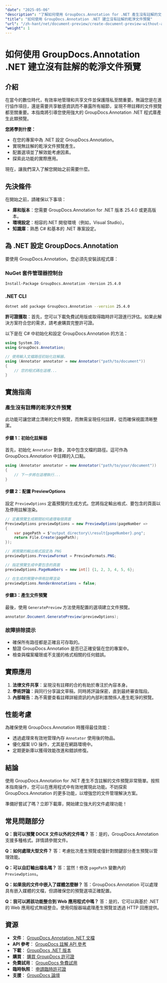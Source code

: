 ```yaml
---
"date": "2025-05-06"
"description": "了解如何使用 GroupDocs.Annotation for .NET 產生沒有註解的文件預覽，確保協作專案中的隱私和清晰度。"
"title": "如何使用 GroupDocs.Annotation .NET 建立沒有註解的乾淨文件預覽"
"url": "/zh-hant/net/document-preview/create-document-preview-without-annotations-groupdocs-dotnet/"
"weight": 1
---
```


# 如何使用 GroupDocs.Annotation .NET 建立沒有註解的乾淨文件預覽

## 介紹

在當今的數位時代，有效率地管理和共享文件並保護隱私至關重要。無論您是在進行協作項目，還是需要共享敏感資訊而不暴露所有細節，呈現不帶註釋的文件預覽都至關重要。本指南將引導您使用強大的 GroupDocs.Annotation .NET 程式庫產生此類預覽。

**您將學到什麼：**
- 在您的專案中為 .NET 設定 GroupDocs.Annotation。
- 實現無註解的乾淨文件預覽產生。
- 配置選項並了解效能考慮因素。
- 探索此功能的實際應用。

現在，讓我們深入了解您開始之前需要什麼。

## 先決條件

在開始之前，請確保以下事項：
- **庫和版本**：您需要 GroupDocs.Annotation for .NET 版本 25.4.0 或更高版本。
- **環境設定**：相容的.NET 開發環境（例如，Visual Studio）。
- **知識庫**：熟悉 C# 和基本的 .NET 專案設定。

## 為 .NET 設定 GroupDocs.Annotation

要使用 GroupDocs.Annotation，您必須先安裝該程式庫：

### NuGet 套件管理器控制台
```shell
Install-Package GroupDocs.Annotation -Version 25.4.0
```

### .NET CLI
```bash
dotnet add package GroupDocs.Annotation --version 25.4.0
```

**許可證獲取**：首先，您可以下載免費試用版或取得臨時許可證進行評估。如果此解決方案符合您的需求，請考慮購買完整許可證。

以下是在 C# 中初始化和設定 GroupDocs.Annotation 的方法：

```csharp
using System.IO;
using GroupDocs.Annotation;

// 使用輸入文檔路徑初始化註解器。
using (Annotator annotator = new Annotator("path/to/document"))
{
    // 您的程式碼在這裡...
}
```

## 實施指南

### 產生沒有註釋的乾淨文件預覽

此功能可讓您建立清晰的文件預覽，而無需呈現任何註釋，從而確保視圖清晰整潔。

#### 步驟 1：初始化註解器
首先，初始化 `Annotator` 對象，其中包含文檔的路徑。這可作為 GroupDocs.Annotation 中註釋的入口點。

```csharp
using (Annotator annotator = new Annotator("path/to/your/document"))
{
    // 下一步將在這裡執行...
}
```

#### 步驟 2：配置 PreviewOptions

設定 `PreviewOptions` 定義預覽的生成方式。您將指定輸出格式、要包含的頁面以及停用註解渲染。

```csharp
// 定義預覽生成期間如何處理每個頁面
PreviewOptions previewOptions = new PreviewOptions(pageNumber =>
{
    var pagePath = $"output_directory\\result{pageNumber}.png";
    return File.Create(pagePath);
});

// 將預覽的輸出格式設定為 PNG
previewOptions.PreviewFormat = PreviewFormats.PNG;

// 指定預覽生成中要包含的頁面
previewOptions.PageNumbers = new int[] {1, 2, 3, 4, 5, 6};

// 在生成的預覽中停用註釋渲染
previewOptions.RenderAnnotations = false;
```

#### 步驟3：產生文件預覽

最後，使用 `GeneratePreview` 方法使用配置的選項建立文件預覽。

```csharp
annotator.Document.GeneratePreview(previewOptions);
```

### 故障排除提示
- 確保所有路徑都是正確且可存取的。
- 驗證 GroupDocs.Annotation 是否已正確安裝在您的專案中。
- 檢查與檔案權限或不支援的格式相關的任何錯誤。

## 實際應用

1. **法律文件共享**：呈現沒有註釋的合約有助於專注於內容本身。
2. **學術評論**：與同行分享論文草稿，同時將評論保密，直到最終審查階段。
3. **內部報告**：為不需要查看註釋詳細資訊的內部利害關係人產生乾淨的預覽。

## 性能考慮

為確保使用 GroupDocs.Annotation 時獲得最佳效能：
- 透過處理來有效地管理內存 `Annotator` 使用後的物品。
- 優化檔案 I/O 操作，尤其是在網路環境中。
- 定期更新庫以獲得效能改進和錯誤修復。

## 結論

使用 GroupDocs.Annotation for .NET 產生不含註解的文件預覽非常簡單。按照本指南操作，您可以在應用程式中有效地實現此功能。不妨探索 GroupDocs.Annotation 的更多功能，以增強您的文件管理解決方案。

準備好嘗試了嗎？立即下載庫，開始建立強大的文件處理功能！

## 常見問題部分

**Q：我可以預覽 DOCX 文件以外的文件嗎？**
答：是的，GroupDocs.Annotation 支援多種格式。詳情請參閱文件。

**Q：如何處理大型文件？**
答：考慮批次產生預覽或僅針對關鍵部分產生預覽以管理效能。

**Q：可以自訂輸出檔名嗎？**
答：當然！修改 `pagePath` 變數內的 `PreviewOptions`。

**Q：如果我的文件中嵌入了媒體怎麼辦？**
答：GroupDocs.Annotation 可以處理具有嵌入媒體的文檔，但請確保您的預覽選項正確配置。

**Q：我可以將該功能整合到 Web 應用程式中嗎？**
答：是的，它可以與基於 .NET 的 Web 應用程式無縫整合。使用伺服器端處理產生預覽並透過 HTTP 回應提供。

## 資源
- **文件**： [GroupDocs.Annotation .NET 文檔](https://docs.groupdocs.com/annotation/net/)
- **API 參考**： [GroupDocs 註解 API 參考](https://reference.groupdocs.com/annotation/net/)
- **下載**： [GroupDocs .NET 版本](https://releases.groupdocs.com/annotation/net/)
- **購買**： [購買 GroupDocs 許可證](https://purchase.groupdocs.com/buy)
- **免費試用**： [GroupDocs 免費試用](https://releases.groupdocs.com/annotation/net/)
- **臨時執照**： [申請臨時許可證](https://purchase.groupdocs.com/temporary-license/)
- **支援**： [GroupDocs 論壇](https://forum.groupdocs.com/c/annotation/)